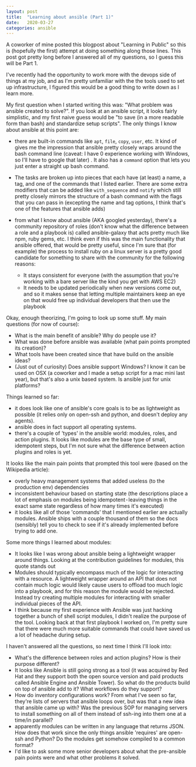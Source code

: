 ```yaml
---	
layout: post	
title:  "Learning about ansible (Part 1)"	
date:   2020-03-27 	
categories: ansible	
---
```


A coworker of mine posted this blogpost about "Learning in Public" so this is (hopefully the first) attempt at doing something along those lines. This post got pretty long before I answered all of my questions, so I guess this will be Part 1.

I've recently had the opportunity to work more with the devops side of things at my job, and as I'm pretty unfamiliar with the the tools used to set up infrastructure, I figured this would be a good thing to write down as I learn more.

My first question when I started writing this was: "What problem was ansible created to solve?". If you look at an ansible script, it looks fairly simplistic, and my first naive guess would be "to save (in a more readable form than bash) and standardize setup scripts". The only things I know about ansible at this point are:

- there are built-in commands like `apt`, `file`, `copy`, `user`, etc. It kind of gives me the impression that ansible pretty closely wraps around the bash command line (caveat: I have 0 experience working with Windows, so I'll have to google that later) . It also has a `command` option that lets you just enter a straight up bash command.
- The tasks are broken up into pieces that each have (at least) a name, a tag, and one of the commands that I listed earlier. There are some extra modifiers that can be added like `with_sequence` and `notify` which still pretty closely mirrors the structure of a bash command with the flags that you can pass in (excepting the name and tag options, I think that's one of the features that ansible adds)
- from what I know about ansible (AKA googled yesterday), there's a community repository of roles (don't know what the difference between a role and a playbook is) called ansible-galaxy that acts pretty much like npm, ruby gems, etc. I think even if this was the main functionality that ansible offered, that would be pretty useful, since I'm sure that (for example) the process to install ruby on a linux server is a pretty good candidate for something to share with the community for the following reasons:

    - It stays consistent for everyone (with the assumption that you're working with a bare server like the kind you get with AWS EC2)
    - It needs to be updated periodically when new versions come out, and so it makes sense that letting multiple maintainers keep an eye on that would free up individual developers that then use the playbook

Okay, enough theorizing, I'm going to look up some stuff. My main questions (for now of course):
- What is the main benefit of ansible? Why do people use it?
- What was done before ansible was available (what pain points prompted its creation)?
- What tools have been created since that have build on the ansible ideas?
- (Just out of curiosity) Does ansible support Windows? I know it can be used on OSX (a coworker and I made a setup script for a mac mini last year), but that's also a unix based system. Is ansible just for unix platforms?

Things learned so far:
- it does look like one of ansible's core goals is to be as lightweight as possible (it relies only on open-ssh and python, and doesn't deploy any agents).
- ansible does in fact support all operating systems.
- there's a couple of 'types' in the ansible world: modules, roles, and action plugins. It looks like modules are the base type of small, idempotent steps, but I'm not sure what the difference between action plugins and roles is yet.

It looks like the main pain points that prompted this tool were (based on the Wikipedia article):
- overly heavy management systems that added useless (to the production env) dependencies
- inconsistent behaviour based on starting state (the descriptions place a lot of emphasis on modules being idempotent - leaving things in the exact same state regardless of how many times it's executed)
- it looks like all of those 'commands' that I mentioned earlier are actually modules. Ansible ships with a couple thousand of them so the docs (sensibly) tell you to check to see if it's already implemented before trying to add one.

Some more things I learned about modules:
- It looks like I was wrong about ansible being a lightweight wrapper around things. Looking at the contribution guidelines for modules, this quote stands out
- Modules should typically encompass much of the logic for interacting with a resource. A lightweight wrapper around an API that does not contain much logic would likely cause users to offload too much logic into a playbook, and for this reason the module would be rejected. Instead try creating multiple modules for interacting with smaller individual pieces of the API.
- I think because my first experience with Ansible was just hacking together a bunch of shell script modules, I didn't realize the purpose of the tool. Looking back at that first playbook I worked on, I'm pretty sure that there were much more suitable commands that could have saved us a lot of headache during setup.

I haven't answered all the questions, so next time I think I'll look into:
- What's the difference between roles and action plugins? How is their purpose different?
- It looks like Ansible is still going strong as a tool (it was acquired by Red Hat and they support both the open source version and paid products called Ansible Engine and Ansible Tower). So what do the products build on top of ansible add to it? What workflows do they support?
- How do inventory configurations work? From what I've seen so far, they're lists of servers that ansible loops over, but was that a new idea that ansible came up with? Was the previous SOP for managing servers to install something on all of them instead of ssh-ing into them one at a time/in parallel?
- apparently modules can be written in any language that returns JSON. How does that work since the only things ansible 'requires' are open-ssh and Python? Do the modules get somehow compiled to a common format?
- I'd like to ask some more senior developers about what the pre-ansible pain points were and what other problems it solved.
